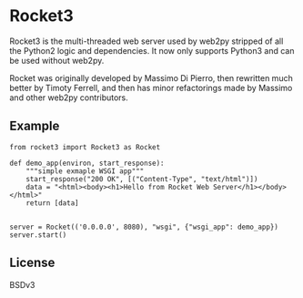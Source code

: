 # Rocket3

Rocket3 is the multi-threaded web server used by web2py stripped of all the Python2 logic and dependencies. It now only supports Python3 and can be used without web2py.

Rocket was originally developed by Massimo Di Pierro, then rewritten much better by Timoty Ferrell, and then has minor refactorings made by Massimo and other web2py contributors.

## Example

```
from rocket3 import Rocket3 as Rocket

def demo_app(environ, start_response):
    """simple exmaple WSGI app"""
    start_response("200 OK", [("Content-Type", "text/html")])
    data = "<html><body><h1>Hello from Rocket Web Server</h1></body></html>"
    return [data]


server = Rocket(('0.0.0.0', 8080), "wsgi", {"wsgi_app": demo_app})
server.start()
```

## License

BSDv3
